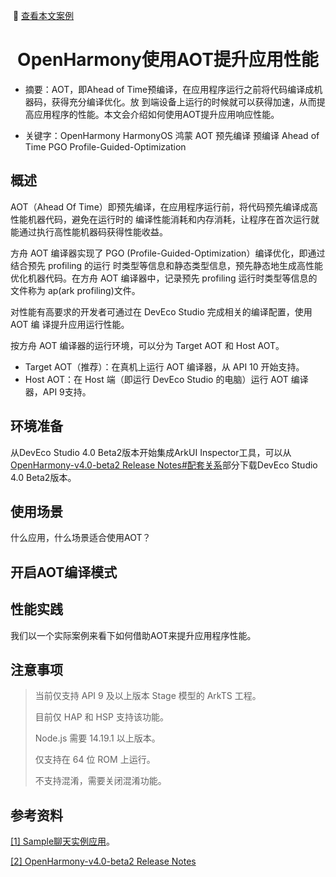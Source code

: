 &nbsp;:book: [查看本文案例](https://gitee.com/openharmony/applications_app_samples/tree/master/code/Solutions/IM/Chat)

<p align="center">
  <h1 align="center">OpenHarmony使用AOT提升应用性能</h1>
</p>

- 摘要：AOT，即Ahead of Time预编译，在应用程序运行之前将代码编译成机器码，获得充分编译优化。放
到端设备上运行的时候就可以获得加速，从而提高应用程序的性能。本文会介绍如何使用AOT提升应用响应性能。

- 关键字：OpenHarmony HarmonyOS 鸿蒙 AOT 预先编译 预编译 Ahead of Time PGO Profile-Guided-Optimization

## 概述

AOT（Ahead Of Time）即预先编译，在应用程序运行前，将代码预先编译成高性能机器代码，避免在运行时的
编译性能消耗和内存消耗，让程序在首次运行就能通过执行高性能机器码获得性能收益。

方舟 AOT 编译器实现了 PGO (Profile-Guided-Optimization）编译优化，即通过结合预先 profiling 的运行
时类型等信息和静态类型信息，预先静态地生成高性能优化机器代码。在方舟 AOT 编译器中，记录预先 profiling 
运行时类型等信息的文件称为 ap(ark profiling)文件。

对性能有高要求的开发者可通过在 DevEco Studio 完成相关的编译配置，使用 AOT 编
译提升应用运行性能。

按方舟 AOT 编译器的运行环境，可以分为 Target AOT 和 Host AOT。

 - Target AOT（推荐）：在真机上运行 AOT 编译器，从 API 10 开始支持。
 - Host AOT：在 Host 端（即运行 DevEco Studio 的电脑）运行 AOT 编译器，API 9支持。

## 环境准备

从DevEco Studio 4.0 Beta2版本开始集成ArkUI Inspector工具，可以从[OpenHarmony-v4.0-beta2 Release Notes#配套关系](https://gitee.com/openharmony/docs/blob/master/zh-cn/release-notes/OpenHarmony-v4.0-beta2.md#%E9%85%8D%E5%A5%97%E5%85%B3%E7%B3%BB)部分下载DevEco Studio 4.0 Beta2版本。

## 使用场景

什么应用，什么场景适合使用AOT？

## 开启AOT编译模式


## 性能实践

我们以一个实际案例来看下如何借助AOT来提升应用程序性能。



## 注意事项

> 当前仅支持 API 9 及以上版本 Stage 模型的 ArkTS 工程。
> 
> 目前仅 HAP 和 HSP 支持该功能。
> 
> Node.js 需要 14.19.1 以上版本。
> 
> 仅支持在 64 位 ROM 上运行。
> 
> 不支持混淆，需要关闭混淆功能。

## 参考资料

[[1] Sample聊天实例应用](https://gitee.com/openharmony/applications_app_samples/tree/master/code/Solutions/IM/Chat)。

[[2] OpenHarmony-v4.0-beta2 Release Notes](https://gitee.com/openharmony/docs/blob/master/zh-cn/release-notes/OpenHarmony-v4.0-beta2.md)
